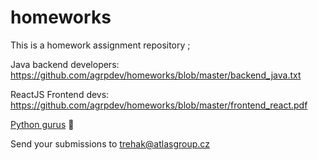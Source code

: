 # homeworks

This is a homework assignment repository ; 

Java backend developers:  https://github.com/agrpdev/homeworks/blob/master/backend_java.txt  

ReactJS Frontend devs:    https://github.com/agrpdev/homeworks/blob/master/frontend_react.pdf

[Python gurus](./BACKEND_PYTHON.md) 🤖

Send your submissions to trehak@atlasgroup.cz
